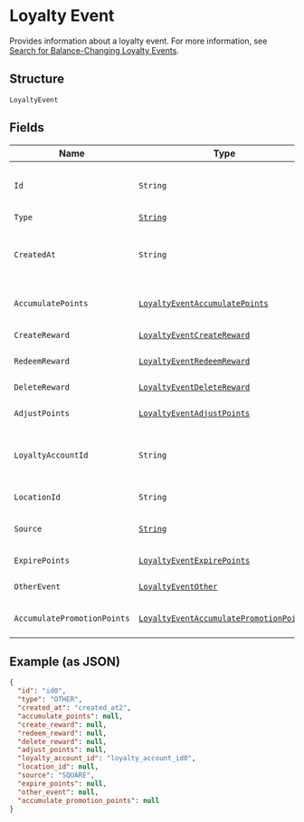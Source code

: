 
# Loyalty Event

Provides information about a loyalty event.
For more information, see [Search for Balance-Changing Loyalty Events](https://developer.squareup.com/docs/loyalty-api/loyalty-events).

## Structure

`LoyaltyEvent`

## Fields

| Name | Type | Tags | Description | Getter |
|  --- | --- | --- | --- | --- |
| `Id` | `String` | Required | The Square-assigned ID of the loyalty event.<br>**Constraints**: *Minimum Length*: `1` | String getId() |
| `Type` | [`String`](../../doc/models/loyalty-event-type.md) | Required | The type of the loyalty event. | String getType() |
| `CreatedAt` | `String` | Required | The timestamp when the event was created, in RFC 3339 format.<br>**Constraints**: *Minimum Length*: `1` | String getCreatedAt() |
| `AccumulatePoints` | [`LoyaltyEventAccumulatePoints`](../../doc/models/loyalty-event-accumulate-points.md) | Optional | Provides metadata when the event `type` is `ACCUMULATE_POINTS`. | LoyaltyEventAccumulatePoints getAccumulatePoints() |
| `CreateReward` | [`LoyaltyEventCreateReward`](../../doc/models/loyalty-event-create-reward.md) | Optional | Provides metadata when the event `type` is `CREATE_REWARD`. | LoyaltyEventCreateReward getCreateReward() |
| `RedeemReward` | [`LoyaltyEventRedeemReward`](../../doc/models/loyalty-event-redeem-reward.md) | Optional | Provides metadata when the event `type` is `REDEEM_REWARD`. | LoyaltyEventRedeemReward getRedeemReward() |
| `DeleteReward` | [`LoyaltyEventDeleteReward`](../../doc/models/loyalty-event-delete-reward.md) | Optional | Provides metadata when the event `type` is `DELETE_REWARD`. | LoyaltyEventDeleteReward getDeleteReward() |
| `AdjustPoints` | [`LoyaltyEventAdjustPoints`](../../doc/models/loyalty-event-adjust-points.md) | Optional | Provides metadata when the event `type` is `ADJUST_POINTS`. | LoyaltyEventAdjustPoints getAdjustPoints() |
| `LoyaltyAccountId` | `String` | Required | The ID of the [loyalty account](../../doc/models/loyalty-account.md) associated with the event.<br>**Constraints**: *Minimum Length*: `1`, *Maximum Length*: `36` | String getLoyaltyAccountId() |
| `LocationId` | `String` | Optional | The ID of the [location](../../doc/models/location.md) where the event occurred. | String getLocationId() |
| `Source` | [`String`](../../doc/models/loyalty-event-source.md) | Required | Defines whether the event was generated by the Square Point of Sale. | String getSource() |
| `ExpirePoints` | [`LoyaltyEventExpirePoints`](../../doc/models/loyalty-event-expire-points.md) | Optional | Provides metadata when the event `type` is `EXPIRE_POINTS`. | LoyaltyEventExpirePoints getExpirePoints() |
| `OtherEvent` | [`LoyaltyEventOther`](../../doc/models/loyalty-event-other.md) | Optional | Provides metadata when the event `type` is `OTHER`. | LoyaltyEventOther getOtherEvent() |
| `AccumulatePromotionPoints` | [`LoyaltyEventAccumulatePromotionPoints`](../../doc/models/loyalty-event-accumulate-promotion-points.md) | Optional | Provides metadata when the event `type` is `ACCUMULATE_PROMOTION_POINTS`. | LoyaltyEventAccumulatePromotionPoints getAccumulatePromotionPoints() |

## Example (as JSON)

```json
{
  "id": "id0",
  "type": "OTHER",
  "created_at": "created_at2",
  "accumulate_points": null,
  "create_reward": null,
  "redeem_reward": null,
  "delete_reward": null,
  "adjust_points": null,
  "loyalty_account_id": "loyalty_account_id0",
  "location_id": null,
  "source": "SQUARE",
  "expire_points": null,
  "other_event": null,
  "accumulate_promotion_points": null
}
```

